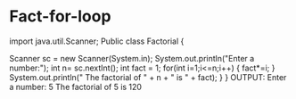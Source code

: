 # Fact-for-loop
import java.util.Scanner;
Public class Factorial {

Scanner sc = new Scanner(System.in);
System.out.println(&quot;Enter a number:&quot;);
int n= sc.nextInt();
int fact = 1;
for(int i=1;i&lt;=n;i++)
{
fact*=i;
}
System.out.println(&quot; The factorial of &quot; + n + &quot; is &quot; + fact);
}
}
OUTPUT:
Enter a number:
5
The factorial of 5 is 120
